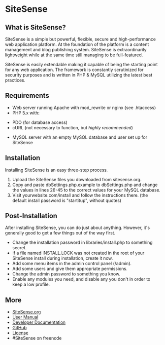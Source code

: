 SiteSense
========
What is SiteSense?
--------
SiteSense is a simple but powerful, flexible, secure and high-performance 
web application platform. At the foundation of the platform is a content 
management and blog publishing system. SiteSense is extraordinarily 
lightweight while at the same time still managing to be full-featured.

SiteSense is easily extendable making it capable of being the starting point 
for any web application. The framework is constantly scrutinized for security 
purposes and is written in PHP &amp; MySQL utilizing the latest best practices.

Requirements
--------
 - Web server running Apache with mod_rewrite or nginx (see .htaccess)
 - PHP 5.x with:
  + PDO (for database access)
  + cURL (not necessary to function, but *highly recommended*)
 - MySQL server with an empty MySQL database and user set up for SiteSense

Installation
--------
Installing SiteSense is an easy three-step process.
 1. Upload the SiteSense files you downloaded from sitesense.org.
 2. Copy and paste dbSettings.php.example to dbSettings.php and
  change the values in lines 26-45 to the correct values for your
  MySQL database.
 3. Visit yourwebsite.com/install and follow the instructions there.
  (the default install password is "startitup", without quotes)

Post-Installation
--------
After installing SiteSense, you can do just about anything. However,
it's generally good to get a few things out of the way first.
 - Change the installation password in libraries/install.php to 
  something secret.
 - If a file named INSTALL.LOCK was not created in the root of your
  SiteSense install during installation, create it now.
 - Add some menu items in the admin control panel (/admin).
 - Add some users and give them appropriate permissions.
 - Change the admin password to something you know.
 - Enable any modules you need, and disable any you don't in order to
  keep a low profile.

More
--------
* [SiteSense.org](http://www.sitesense.org/)
* [User Manual](http://sitesense.org/docs/user-manual/index.html)
* [Developer Documentation](https://github.com/FullAmbit/SiteSense/wiki)
* [GitHub](https://github.com/FullAmbit/SiteSense)
* [License](https://raw.github.com/FullAmbit/SiteSense/development/LICENSE.txt)
* #SiteSense on freenode
